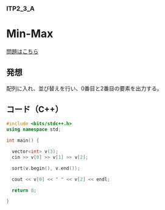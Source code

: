 ### ITP2_3_A

# Min-Max

  [問題はこちら](https://onlinejudge.u-aizu.ac.jp/courses/lesson/8/ITP2/3/ITP2_3_A)


## 発想

  配列に入れ、並び替えを行い、0番目と2番目の要素を出力する。


## コード（C++）

```cpp
#include <bits/stdc++.h>
using namespace std;

int main() {

  vector<int> v(3);
  cin >> v[0] >> v[1] >> v[2];

  sort(v.begin(), v.end());

  cout << v[0] << " " << v[2] << endl;

  return 0;

}
```
